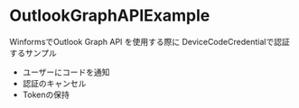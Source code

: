 # OutlookGraphAPIExample

WinformsでOutlook Graph API を使用する際に
DeviceCodeCredentialで認証するサンプル

* ユーザーにコードを通知
* 認証のキャンセル
* Tokenの保持

